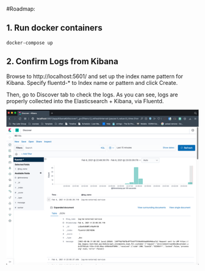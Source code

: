 #Roadmap:

## 1. Run docker containers
```bach
docker-compose up
```

## 2. Confirm Logs from Kibana
Browse to http://localhost:5601/ and set up the index name pattern for Kibana. Specify fluentd-* to Index name or pattern and click Create.

Then, go to Discover tab to check the logs. As you can see, logs are properly collected into the Elasticsearch + Kibana, via Fluentd.

![Kibana dasboard](./readme/kibana-dashboard.png)
